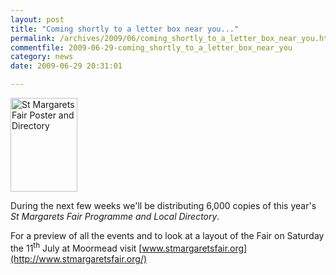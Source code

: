 ```yaml
---
layout: post
title: "Coming shortly to a letter box near you..."
permalink: /archives/2009/06/coming_shortly_to_a_letter_box_near_you.html
commentfile: 2009-06-29-coming_shortly_to_a_letter_box_near_you
category: news
date: 2009-06-29 20:31:01

---
```


<a href="/assets/images/2009/stm_fair_2009_poster.png"><img src="/assets/images/2009/stm_fair_2009_poster-thumb.png" width="107" height="150" alt="St Margarets Fair Poster and Directory" class="photo right" /></a>

During the next few weeks we'll be distributing 6,000 copies of this year's *St Margarets Fair Programme and Local Directory*.

For a preview of all the events and to look at a layout of the Fair on Saturday the 11<sup>th</sup> July at Moormead visit [www.stmargaretsfair.org](http://www.stmargaretsfair.org/)
